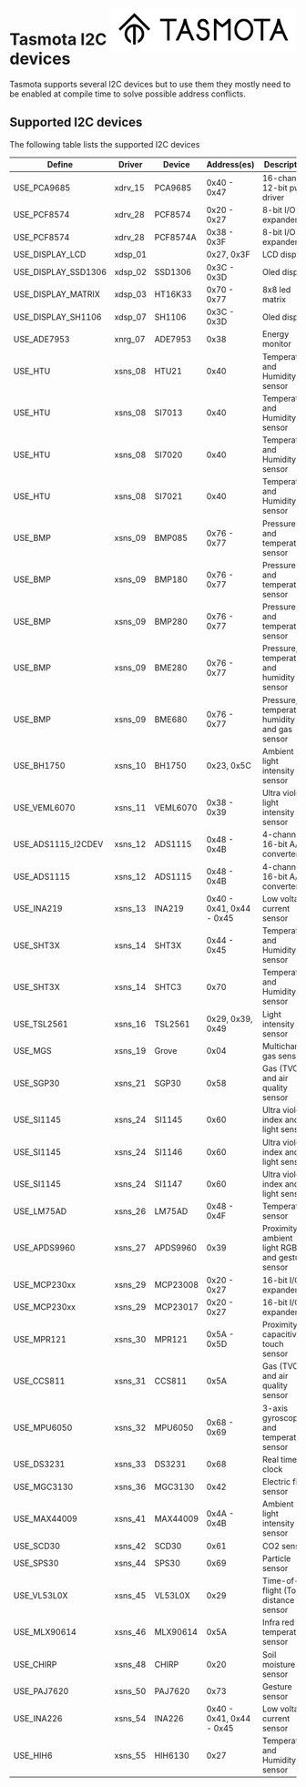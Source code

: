 <img src="/tools/logo/TASMOTA_FullLogo_Vector.svg" alt="Logo" align="right" height="76"/>

# Tasmota I2C devices

Tasmota supports several I2C devices but to use them they mostly need to be enabled at compile time to solve possible address conflicts.

## Supported I2C devices
The following table lists the supported I2C devices

Define              | Driver  | Device   | Address(es) | Description
--------------------|---------|----------|-------------|-----------------------------------------------
USE_PCA9685         | xdrv_15 | PCA9685  | 0x40 - 0x47 | 16-channel 12-bit pwm driver
USE_PCF8574         | xdrv_28 | PCF8574  | 0x20 - 0x27 | 8-bit I/O expander
USE_PCF8574         | xdrv_28 | PCF8574A | 0x38 - 0x3F | 8-bit I/O expander
USE_DISPLAY_LCD     | xdsp_01 |          | 0x27, 0x3F  | LCD display
USE_DISPLAY_SSD1306 | xdsp_02 | SSD1306  | 0x3C - 0x3D | Oled display
USE_DISPLAY_MATRIX  | xdsp_03 | HT16K33  | 0x70 - 0x77 | 8x8 led matrix
USE_DISPLAY_SH1106  | xdsp_07 | SH1106   | 0x3C - 0x3D | Oled display
USE_ADE7953         | xnrg_07 | ADE7953  | 0x38        | Energy monitor
USE_HTU             | xsns_08 | HTU21    | 0x40        | Temperature and Humidity sensor
USE_HTU             | xsns_08 | SI7013   | 0x40        | Temperature and Humidity sensor
USE_HTU             | xsns_08 | SI7020   | 0x40        | Temperature and Humidity sensor
USE_HTU             | xsns_08 | SI7021   | 0x40        | Temperature and Humidity sensor
USE_BMP             | xsns_09 | BMP085   | 0x76 - 0x77 | Pressure and temperature sensor
USE_BMP             | xsns_09 | BMP180   | 0x76 - 0x77 | Pressure and temperature sensor
USE_BMP             | xsns_09 | BMP280   | 0x76 - 0x77 | Pressure and temperature sensor
USE_BMP             | xsns_09 | BME280   | 0x76 - 0x77 | Pressure, temperature and humidity sensor
USE_BMP             | xsns_09 | BME680   | 0x76 - 0x77 | Pressure, temperature, humidity and gas sensor
USE_BH1750          | xsns_10 | BH1750   | 0x23, 0x5C  | Ambient light intensity sensor
USE_VEML6070        | xsns_11 | VEML6070 | 0x38 - 0x39 | Ultra violet light intensity sensor
USE_ADS1115_I2CDEV  | xsns_12 | ADS1115  | 0x48 - 0x4B | 4-channel 16-bit A/D converter
USE_ADS1115         | xsns_12 | ADS1115  | 0x48 - 0x4B | 4-channel 16-bit A/D converter
USE_INA219          | xsns_13 | INA219   | 0x40 - 0x41, 0x44 - 0x45 | Low voltage current sensor
USE_SHT3X           | xsns_14 | SHT3X    | 0x44 - 0x45 | Temperature and Humidity sensor
USE_SHT3X           | xsns_14 | SHTC3    | 0x70        | Temperature and Humidity sensor
USE_TSL2561         | xsns_16 | TSL2561  | 0x29, 0x39, 0x49 | Light intensity sensor
USE_MGS             | xsns_19 | Grove    | 0x04        | Multichannel gas sensor
USE_SGP30           | xsns_21 | SGP30    | 0x58        | Gas (TVOC) and air quality sensor
USE_SI1145          | xsns_24 | SI1145   | 0x60        | Ultra violet index and light sensor
USE_SI1145          | xsns_24 | SI1146   | 0x60        | Ultra violet index and light sensor
USE_SI1145          | xsns_24 | SI1147   | 0x60        | Ultra violet index and light sensor
USE_LM75AD          | xsns_26 | LM75AD   | 0x48 - 0x4F | Temperature sensor
USE_APDS9960        | xsns_27 | APDS9960 | 0x39        | Proximity ambient light RGB and gesture sensor
USE_MCP230xx        | xsns_29 | MCP23008 | 0x20 - 0x27 | 16-bit I/O expander
USE_MCP230xx        | xsns_29 | MCP23017 | 0x20 - 0x27 | 16-bit I/O expander
USE_MPR121          | xsns_30 | MPR121   | 0x5A - 0x5D | Proximity capacitive touch sensor
USE_CCS811          | xsns_31 | CCS811   | 0x5A        | Gas (TVOC) and air quality sensor
USE_MPU6050         | xsns_32 | MPU6050  | 0x68 - 0x69 | 3-axis gyroscope and temperature sensor
USE_DS3231          | xsns_33 | DS3231   | 0x68        | Real time clock
USE_MGC3130         | xsns_36 | MGC3130  | 0x42        | Electric field sensor
USE_MAX44009        | xsns_41 | MAX44009 | 0x4A - 0x4B | Ambient light intensity sensor
USE_SCD30           | xsns_42 | SCD30    | 0x61        | CO2 sensor
USE_SPS30           | xsns_44 | SPS30    | 0x69        | Particle sensor
USE_VL53L0X         | xsns_45 | VL53L0X  | 0x29        | Time-of-flight (ToF) distance sensor
USE_MLX90614        | xsns_46 | MLX90614 | 0x5A        | Infra red temperature sensor
USE_CHIRP           | xsns_48 | CHIRP    | 0x20        | Soil moisture sensor
USE_PAJ7620         | xsns_50 | PAJ7620  | 0x73        | Gesture sensor
USE_INA226          | xsns_54 | INA226   | 0x40 - 0x41, 0x44 - 0x45 | Low voltage current sensor
USE_HIH6            | xsns_55 | HIH6130  | 0x27        | Temperature and Humidity sensor
